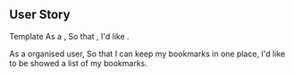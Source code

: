 ## User Story

Template
As a <Stakeholder>,
So that <Motivation>,
I'd like <Task>.

As a organised user,
So that I can keep my bookmarks in one place,
I'd like to be showed a list of my bookmarks.

